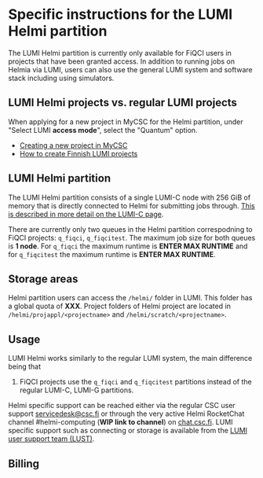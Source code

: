 # Specific instructions for the LUMI Helmi partition


The LUMI Helmi partition is currently only available for FiQCI users in projects that have been granted access. In addition to running jobs on Helmia via LUMI, users can also use the general LUMI system and software stack including using simulators. 



## LUMI Helmi projects vs. regular LUMI projects

When applying for a new project in MyCSC for the Helmi partition, under "Select LUMI **access mode**", select the "Quantum" option. 


* [Creating a new project in MyCSC](../how-to-create-new-project)
* [How to create Finnish LUMI projects](../how-to-create-new-project/#how-to-create-finnish-lumi-projects)


<!-- ===
* Can a Quantum project use the Helmi partition AND LUMI-C partition for example?
* What about other LUMI Partitions? E.g they want to use Jupyter-notebook LUMI-D?
* Integration with Kvasi or just mention Kvasi?  -->



## LUMI Helmi partition

The LUMI Helmi partition consists of a single LUMI-C node with 256 GiB of memory that is directly connected to Helmi for submitting jobs through. [This is described in more detail on the LUMI-C page](https://docs.lumi-supercomputer.eu/computing/systems/lumic/). 
<!-- 
* Can this node make use of Classical HPC pre processing or just for submitting jobs to Helmi?  -->

There are currently only two queues in the Helmi partition correspodning to FiQCI projects: `q_fiqci`, `q_fiqcitest`. The maximum job size for both queues is **1 node**. For `q_fiqci` the maximum runtime is **ENTER MAX RUNTIME** and for `q_fiqcitest` the maximum runtime is **ENTER MAX RUNTIME**. 

<!-- * `q_fiqci` for submitting jobs to Helmi on the actual QC
* `q_fiqcitest` for submitting jobs to simulator?
* Or normal test queue rules i.e `q_fiqci` for actual QPU and simulator but user specifys QPU through our software stack? (Future work?) -->

## Storage areas

Helmi partition users can access the `/helmi/` folder in LUMI. This folder has a global quota of **XXX**. Project folders of Helmi project are located in `/helmi/projappl/<projectname>` and `/helmi/scratch/<projectname>`. 

<!-- * Is there going to be a global quota? Add here if yes
* Cleaning of unsued files policy on LUMI? Add here relevant info
* LUMI-P? -->

## Usage

<!-- * Will helmi users have specific LUMI login nodes? If yes add here -->

LUMI Helmi works similarly to the regular LUMI system, the main difference being that 

1. FiQCI projects use the `q_fiqci` and `q_fiqcitest` partitions instead of the regular LUMI-C, LUMI-G partitions. 


Helmi specific support can be reached either via the regular CSC user support [servicedesk@csc.fi](mailto:servicedesk@csc.fi) or through the very active Helmi RocketChat channel #helmi-computing (**WIP link to channel**) on [chat.csc.fi](https://chat.csc.fi). LUMI specific support such as connecting or storage is available from the [LUMI user support team (LUST)](https://lumi-supercomputer.eu/user-support/need-help/account/).

## Billing 

